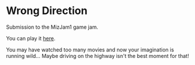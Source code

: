 # Wrong Direction

Submission to the MizJam1 game jam.

You can play it [here](https://luisescobar.itch.io/wrong-direction).

You may have watched too many movies and now your imagination is running wild... Maybe driving on the highway isn't the best moment for that!
